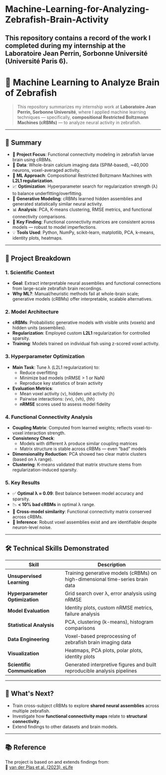 # Machine-Learning-for-Analyzing-Zebrafish-Brain-Activity

## This repository contains a record of the work I completed during my internship at the Laboratoire Jean Perrin, Sorbonne Université (Université Paris 6).



# 🧠 Machine Learning to Analyze Brain of Zebrafish

> This repository summarizes my internship work at **Laboratoire Jean Perrin, Sorbonne Université**, where I applied machine learning techniques — specifically, **compositional Restricted Boltzmann Machines (cRBMs)** — to analyze neural activity in zebrafish.

---

## 🚀 Summary

- 🧬 **Project Focus**: Functional connectivity modeling in zebrafish larvae brain using cRBMs.
- 🧠 **Data**: Whole-brain calcium imaging data (SPIM-based), ~40,000 neurons, voxel-averaged activity.
- 🤖 **ML Approach**: Compositional Restricted Boltzmann Machines with **L2L1 regularization**.
- 📈 **Optimization**: Hyperparameter search for regularization strength (λ) to balance underfitting/overfitting.
- 🔄 **Generative Modeling**: cRBMs learned hidden assemblies and generated statistically similar neural activity.
- 📊 **Analysis**: PCA, K-means clustering, RMSE metrics, and functional connectivity comparisons.
- 🧩 **Key Finding**: Functional connectivity matrices are consistent across models — robust to model imperfections.
- 💡 **Tools Used**: Python, NumPy, scikit-learn, matplotlib, PCA, k-means, identity plots, heatmaps.

---

## 📂 Project Breakdown

### 1. **Scientific Context**
- **Goal**: Extract interpretable neural assemblies and functional connections from large-scale zebrafish brain recordings.
- **Why ML?**: Manual/heuristic methods fail at whole-brain scale; generative models (cRBMs) offer interpretable, scalable alternatives.

### 2. **Model Architecture**
- **cRBMs**: Probabilistic generative models with visible units (voxels) and hidden units (assemblies).
- **Regularization**: Employed custom **L2L1** regularization for controlled sparsity.
- **Training**: Models trained on individual fish using z-scored voxel activity.

### 3. **Hyperparameter Optimization**
- **Main Task**: Tune λ (L2L1 regularization) to:
  - Reduce overfitting
  - Minimize bad models (nRMSE > 1 or NaN)
  - Reproduce key statistics of brain activity
- **Evaluation Metrics**:
  - Mean voxel activity ⟨v⟩, hidden unit activity ⟨h⟩
  - Pairwise interactions: ⟨vv⟩, ⟨vh⟩, ⟨hh⟩
  - **nRMSE** scores used to assess model fidelity

### 4. **Functional Connectivity Analysis**
- **Coupling Matrix**: Computed from learned weights; reflects voxel-to-voxel interaction strength.
- **Consistency Check**:
  - Models with different λ produce similar coupling matrices
  - Matrix structure is stable across cRBMs — even “bad” models
- **Dimensionality Reduction**: PCA showed two clear matrix clusters (based on λ range).
- **Clustering**: K-means validated that matrix structure stems from regularization-induced sparsity.

### 5. **Key Results**
- ✅ **Optimal λ ≈ 0.09**: Best balance between model accuracy and sparsity.
- 📉 **< 10% bad cRBMs** in optimal λ range.
- 🔁 **Cross-model similarity**: Functional connectivity matrix conserved across cRBMs.
- 🧠 **Inference**: Robust voxel assemblies exist and are identifiable despite neuron-level noise.

---

## 🛠️ Technical Skills Demonstrated

| Skill                             | Description |
|----------------------------------|-------------|
| **Unsupervised Learning**        | Training generative models (cRBMs) on high-dimensional time-series brain data |
| **Hyperparameter Optimization**  | Grid search over λ, error analysis using nRMSE |
| **Model Evaluation**             | Identity plots, custom nRMSE metrics, failure analysis |
| **Statistical Analysis**         | PCA, clustering (k-means), histogram comparisons |
| **Data Engineering**             | Voxel-based preprocessing of zebrafish brain imaging data |
| **Visualization**                | Heatmaps, PCA plots, polar plots, identity plots |
| **Scientific Communication**     | Generated interpretive figures and built reproducible analysis pipelines |

---

## 📌 What's Next?

- Train cross-subject cRBMs to explore **shared neural assemblies** across multiple zebrafish.
- Investigate how **functional connectivity maps** relate to **structural connectivity**.
- Extend findings to other datasets and brain models.

---

## 📚 Reference

The project is based on and extends findings from:  
🧾 [van der Plas et al. (2023), eLife](https://doi.org/10.7554/eLife.83139)

